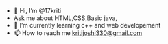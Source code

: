 - 👋 Hi, I’m @17kriti
-  Ask me about HTML,CSS,Basic java,
- 🌱 I’m currently learning c++ and web developement
- 📫 How to reach me kritijoshi330@gmail.com

<!---
17kriti/17kriti is a ✨ special ✨ repository because its `README.md` (this file) appears on your GitHub profile.
You can click the Preview link to take a look at your changes.
--->
